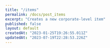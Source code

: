 ```yaml
---
title: "/items"
permalink: /docs/post_items
excerpt: "Creates a new corporate-level item"
published: false
layout: default
createdAt: "2023-01-25T19:26:55.011Z"
updatedAt: "2023-07-19T22:28:53.226Z"
---
```

